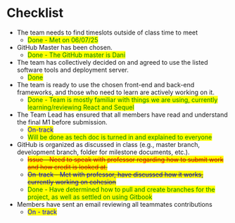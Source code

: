 # Checklist

* The team needs to find timeslots outside of class time to meet
  * <mark style="color:green;">Done - Met on 06/07/25</mark>
* GitHub Master has been chosen.
  * <mark style="color:green;">Done - The GitHub master is Dani</mark>
* The team has collectively decided on and agreed to use the listed software tools and deployment server.
  * <mark style="color:green;">Done</mark>
* The team is ready to use the chosen front-end and back-end frameworks, and those who need to learn are actively working on it.
  * <mark style="color:green;">Done - Team is mostly familiar with things we are using, currently learning/reviewing React and Sequel</mark>
* The Team Lead has ensured that all members have read and understand the final M1 before submission.
  * <mark style="color:blue;">On-track</mark>
  * <mark style="color:green;">Will be done as tech doc is turned in and explained to everyone</mark>
* GitHub is organized as discussed in class (e.g., master branch, development branch, folder for milestone documents, etc.).
  * ~~<mark style="color:red;">Issue - Need to speak with professor regarding how to submit work and how credit is looked at.</mark>~~
  * ~~<mark style="color:blue;">On-track - Met with professor, have discussed how it works, currently working on cohesion</mark>~~
  * <mark style="color:green;">Done - Have determined how to pull and create branches for the project, as well as settled on using Gitbook</mark>
* Members have sent an email reviewing all teammates contributions
  * <mark style="color:blue;">On - track</mark>
